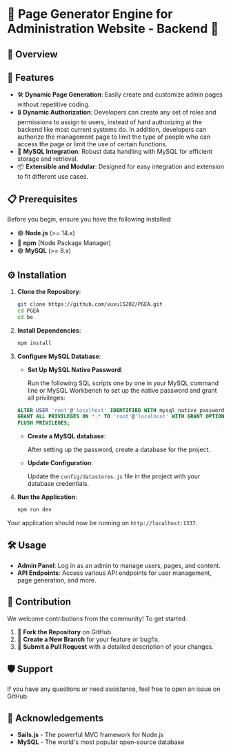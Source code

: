 
# 🌟 Page Generator Engine for Administration Website - Backend  🌟

## 📝 Overview

## 🚀 Features

- 🛠️ **Dynamic Page Generation**: Easily create and customize admin pages without repetitive coding.
- 🔒 **Dynamic Authorization**: Developers can create any set of roles and permissions to assign to users, instead of hard authorizing at the backend like most current systems do. In addition, developers can authorize the management page to limit the type of people who can access the page or limit the use of certain functions.
- 💾 **MySQL Integration**: Robust data handling with MySQL for efficient storage and retrieval.
- 📦 **Extensible and Modular**: Designed for easy integration and extension to fit different use cases.

## 📋 Prerequisites

Before you begin, ensure you have the following installed:

- 🟢 **Node.js** (>= 14.x)
- 🔵 **npm** (Node Package Manager)
- 🟢 **MySQL** (>= 8.x)

## ⚙️ Installation

1. **Clone the Repository**:
    ```bash
    git clone https://github.com/vuvu15202/PGEA.git
    cd PGEA
    cd be
    ```

2. **Install Dependencies**:
    ```bash
    npm install
    ```

3. **Configure MySQL Database**:

   - **Set Up MySQL Native Password**:
   
     Run the following SQL scripts one by one in your MySQL command line or MySQL Workbench to set up the native password and grant all privileges:
   
    ```sql
    ALTER USER 'root'@'localhost' IDENTIFIED WITH mysql_native_password BY 'your_password';
    GRANT ALL PRIVILEGES ON *.* TO 'root'@'localhost' WITH GRANT OPTION;
    FLUSH PRIVILEGES;
    ```

   - **Create a MySQL database**:
   
     After setting up the password, create a database for the project.
   
   - **Update Configuration**:
   
     Update the `config/datastores.js` file in the project with your database credentials.

4. **Run the Application**:
    ```bash
    npm run dev
    ```

Your application should now be running on `http://localhost:1337`.

## 🛠️ Usage

- **Admin Panel**: Log in as an admin to manage users, pages, and content.
- **API Endpoints**: Access various API endpoints for user management, page generation, and more.

## 🤝 Contribution

We welcome contributions from the community! To get started:

1. 🍴 **Fork the Repository** on GitHub.
2. 🌿 **Create a New Branch** for your feature or bugfix.
3. 📝 **Submit a Pull Request** with a detailed description of your changes.

## 🛡️ Support

If you have any questions or need assistance, feel free to open an issue on GitHub.

## 🙏 Acknowledgements

- **Sails.js** - The powerful MVC framework for Node.js
- **MySQL** - The world's most popular open-source database
